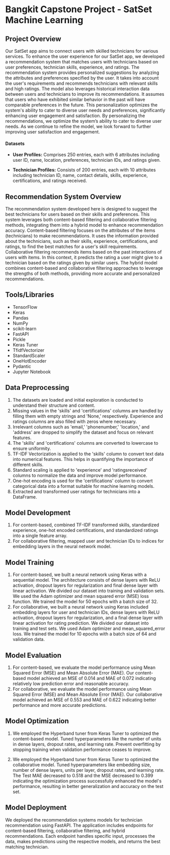 # **Bangkit Capstone Project - SatSet Machine Learning**

## **Project Overview**
Our SatSet app aims to connect users with skilled technicians for various services. To enhance the user experience for our SatSet app, we developed a recommendation system that matches users with technicians based on user preferences, technician skills, experience, and ratings. The recommendation system provides personalized suggestions by analyzing the attributes and preferences specified by the user. It takes into account the user's requirements and recommends technicians with relevant skills and high ratings. The model also leverages historical interaction data between users and technicians to improve its recommendations. It assumes that users who have exhibited similar behavior in the past will have comparable preferences in the future. This personalization optimizes the system's ability to cater to diverse user needs and preferences, significantly enhancing user engagement and satisfaction. By personalizing the recommendations, we optimize the system’s ability to cater to diverse user needs. As we continue to refine the model, we look forward to further improving user satisfaction and engagement.

#### **Datasets**
- **User Profiles:** Comprises 250 entries, each with 6 attributes including user ID, name, location, preferences, technician IDs, and ratings given.

- **Technician Profiles:** Consists of 200 entries, each with 10 attributes including technician ID, name, contact details, skills, experience, certifications, and ratings received.

## **Recommendation System Overview**
The recommendation system developed here is designed to suggest the best technicians for users based on their skills and preferences. This system leverages both content-based filtering and collaborative filtering methods, integrating them into a hybrid model to enhance recommendation accuracy. Content-based filtering focuses on the attributes of the items (technicians) to make recommendations. It uses the information provided about the technicians, such as their skills, experience, certifications, and ratings, to find the best matches for a user's skill requirements. Collaborative filtering recommends items based on the past interactions of users with items. In this context, it predicts the rating a user might give to a technician based on the ratings given by similar users. The hybrid model combines content-based and collaborative filtering approaches to leverage the strengths of both methods, providing more accurate and personalized recommendations.

## **Tools/Libraries**
- TensorFlow
- Keras
- Pandas
- NumPy
- scikit-learn
- FastAPI
- Pickle
- Keras Tuner
- TfidfVectorizer
- StandardScaler
- OneHotEncoder
- Pydantic
- Jupyter Notebook

## **Data Preprocessing**
1. The datasets are loaded and initial exploration is conducted to understand their structure and content.
2. Missing values in the 'skills' and 'certifications' columns are handled by filling them with empty strings and 'None,' respectively. Experience and ratings columns are also filled with zeros where necessary.
3. Irrelevant columns such as 'email,' 'phonenumber,' 'location,' and 'address' are dropped to simplify the dataset and focus on relevant features.
4. The 'skills' and 'certifications' columns are converted to lowercase to ensure uniformity.
5. TF-IDF Vectorization is applied to the 'skills' column to convert text data into numerical features. This helps in quantifying the importance of different skills.
6. Standard scaling is applied to 'experience' and 'ratingsreceived' columns to normalize the data and improve model performance.
7. One-hot encoding is used for the 'certifications' column to convert categorical data into a format suitable for machine learning models.
8. Extracted and transformed user ratings for technicians into a DataFrame.

## **Model Development**
1. For content-based, combined TF-IDF transformed skills, standardized experience, one-hot encoded certifications, and standardized ratings into a single feature array.
2. For collaborative filtering, mapped user and technician IDs to indices for embedding layers in the neural network model.

## **Model Training**
1. For content-based, we built a neural network using Keras with a sequential model. The architecture consists of dense layers with ReLU activation, dropout layers for regularization and final dense layer with linear activation. We divided our dataset into training and validation sets. We used the Adam optimizer and mean squared error (MSE) loss function. We trained the model for 50 epochs with a batch size of 32. 
2. For collaborative, we built a neural network using Keras included embedding layers for user and technician IDs, dense layers with ReLU activation, dropout layers for regularization, and a final dense layer with linear activation for rating prediction. We divided our dataset into training and test sets. We used Adam optimizer and mean_squared_error loss. We trained the model for 10 epochs with a batch size of 64 and validation data.

## **Model Evaluation**
1. For content-based, we evaluate the model performance using Mean Squared Error (MSE) and Mean Absolute Error (MAE). Our content-based model achieved an MSE of 0.014 and MAE of 0.072 indicating relatively low prediction error and reasonable accuracy.
2. For collaborative, we evaluate the model performance using Mean Squared Error (MSE) and Mean Absolute Error (MAE). Our collaborative model achieved an MSE of 0.553 and MAE of 0.622 indicating better performance and more accurate predictions.

## **Model Optimization**
1. We employed the Hyperband tuner from Keras Tuner to optimized the content-based model. Tuned hyperparameters like the number of units in dense layers, dropout rates, and learning rate. Prevent overfitting by stopping training when validation performance ceases to improve.

2. We employed the Hyperband tuner from Keras Tuner to optimized the collaborative model. Tuned hyperparameters like embedding size, number of dense layers, units per layer, dropout rates, and learning rate. The Test MAE decreased to 0.518 and the MSE decreased to 0.399 indicating the optimization process successfully enhanced the model's performance, resulting in better generalization and accuracy on the test set.

## **Model Deployment**
We deployed the recommendation systems models for technician recommendation using FastAPI. The application includes endpoints for content-based filtering, collaborative filtering, and hybrid recommendations. Each endpoint handles specific input, processes the data, makes predictions using the respective models, and returns the best matching technician.